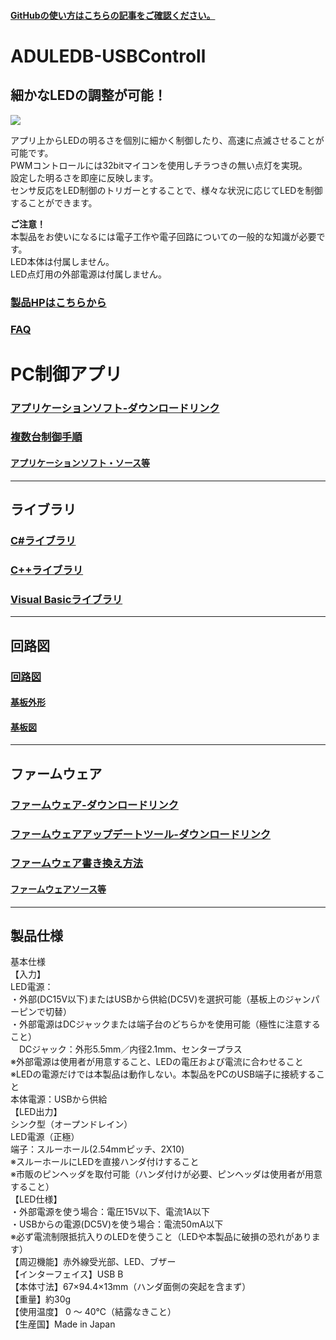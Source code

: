 #### [GitHubの使い方はこちらの記事をご確認ください。](https://bit-trade-one.co.jp/h2gh/)
# ADULEDB-USBControll

## 細かなLEDの調整が可能！

![](https://bit-trade-one.co.jp/wp/wp-content/uploads/2019/08/c675e15c7065c2346c50e44bfd119b58.jpg)  

アプリ上からLEDの明るさを個別に細かく制御したり、高速に点滅させることが可能です。  
PWMコントロールには32bitマイコンを使用しチラつきの無い点灯を実現。  
設定した明るさを即座に反映します。    
センサ反応をLED制御のトリガーとすることで、様々な状況に応じてLEDを制御することができます。  

**ご注意！**  
本製品をお使いになるには電子工作や電子回路についての一般的な知識が必要です。  
LED本体は付属しません。  
LED点灯用の外部電源は付属しません。  

### [製品HPはこちらから](https://bit-trade-one.co.jp/aduledb/) 
### [FAQ](https://github.com/bit-trade-one/ADULEDB-USBControll/blob/master/FAQ.md) 

# PC制御アプリ

### [アプリケーションソフト-ダウンロードリンク](https://github.com/bit-trade-one/ADULEDB-USBControll/raw/master/PC-Tool/USB_LED_Controller/USB_LED_Controller.exe)  

### [複数台制御手順](https://github.com/bit-trade-one/ADULEDB-USBControll/blob/master/Firmware/Readme.md#%E8%A4%87%E6%95%B0%E5%8F%B0%E5%88%B6%E5%BE%A1%E3%82%92%E3%81%99%E3%82%8B%E3%81%AB%E3%81%AF)

#### [アプリケーションソフト・ソース等](https://github.com/bit-trade-one/ADULEDB-USBControll/tree/master/PC-Tool)  

---
## ライブラリ

### [C#ライブラリ](https://github.com/bit-trade-one/ADULEDB-USBControll/tree/master/Library-Cs)

### [C++ライブラリ](https://github.com/bit-trade-one/ADULEDB-USBControll/tree/master/Library-Cpp)

### [Visual Basicライブラリ](https://github.com/bit-trade-one/ADULEDB-USBControll/tree/master/Library-VB)
---

## 回路図

### [回路図](https://github.com/bit-trade-one/ADULEDB-USBControll/blob/master/Schematics/usbledcnt-gen_v11_20190627_sch.pdf)

#### [基板外形](https://github.com/bit-trade-one/ADULEDB-USBControll/blob/master/Schematics/ADULEDB%E5%9F%BA%E6%9D%BF%E5%A4%96%E5%BD%A2%E5%9B%B3.pdf)

#### [基板図](https://github.com/bit-trade-one/ADULEDB-USBControll/blob/master/Schematics/usbledcnt-gen_v11_20190627_brd.pdf)
---


## ファームウェア

### [ファームウェア-ダウンロードリンク](https://github.com/bit-trade-one/ADULEDB-USBControll/raw/master/Firmware/FW_LEDController_v100.zip)

### [ファームウェアアップデートツール-ダウンロードリンク](https://github.com/bit-trade-one/ADULEDB-USBControll/raw/master/Firmware/USBLEDController_UpdateTool.exe)

### [ファームウェア書き換え方法](https://github.com/bit-trade-one/ADULEDB-USBControll/blob/master/Firmware/Readme.md#%E3%83%95%E3%82%A1%E3%83%BC%E3%83%A0%E3%82%A6%E3%82%A7%E3%82%A2%E6%9B%B8%E3%81%8D%E6%8F%9B%E3%81%88%E6%89%8B%E9%A0%86)

#### [ファームウェアソース等](https://github.com/bit-trade-one/ADULEDB-USBControll/tree/master/Firmware)

---


## 製品仕様

基本仕様  
【入力】  
LED電源：  
・外部(DC15V以下)またはUSBから供給(DC5V)を選択可能（基板上のジャンパーピンで切替）  
・外部電源はDCジャックまたは端子台のどちらかを使用可能（極性に注意すること）  
　DCジャック：外形5.5mm／内径2.1mm、センタープラス  
※外部電源は使用者が用意すること、LEDの電圧および電流に合わせること  
※LEDの電源だけでは本製品は動作しない。本製品をPCのUSB端子に接続すること  
本体電源：USBから供給  
【LED出力】  
シンク型（オープンドレイン）  
LED電源（正極）  
端子：スルーホール(2.54mmピッチ、2X10)  
※スルーホールにLEDを直接ハンダ付けすること  
※市販のピンヘッダを取付可能（ハンダ付けが必要、ピンヘッダは使用者が用意すること）  
【LED仕様】  
・外部電源を使う場合：電圧15V以下、電流1A以下  
・USBからの電源(DC5V)を使う場合：電流50mA以下  
※必ず電流制限抵抗入りのLEDを使うこと（LEDや本製品に破損の恐れがあります）  
【周辺機能】赤外線受光部、LED、ブザー  
【インターフェイス】USB B  
【本体寸法】67×94.4×13mm（ハンダ面側の突起を含まず）  
【重量】約30g  
【使用温度】 0 ～ 40℃（結露なきこと）  
【生産国】Made in Japan  
